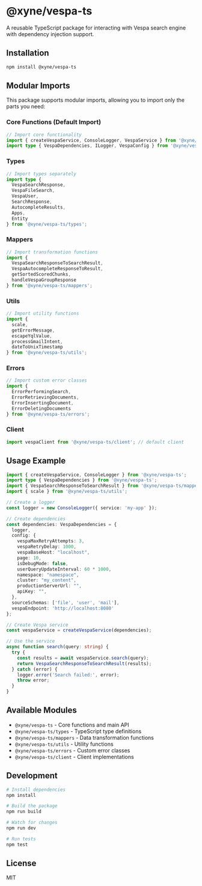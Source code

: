 # @xyne/vespa-ts

A reusable TypeScript package for interacting with Vespa search engine with dependency injection support.

## Installation

```bash
npm install @xyne/vespa-ts
```

## Modular Imports

This package supports modular imports, allowing you to import only the parts you need:

### Core Functions (Default Import)

```typescript
// Import core functionality
import { createVespaService, ConsoleLogger, VespaService } from '@xyne/vespa-ts';
import type { VespaDependencies, ILogger, VespaConfig } from '@xyne/vespa-ts';
```

### Types

```typescript
// Import types separately
import type { 
  VespaSearchResponse, 
  VespaFileSearch, 
  VespaUser,
  SearchResponse,
  AutocompleteResults,
  Apps,
  Entity
} from '@xyne/vespa-ts/types';
```

### Mappers

```typescript
// Import transformation functions
import { 
  VespaSearchResponseToSearchResult,
  VespaAutocompleteResponseToResult,
  getSortedScoredChunks,
  handleVespaGroupResponse
} from '@xyne/vespa-ts/mappers';
```

### Utils

```typescript
// Import utility functions
import { 
  scale, 
  getErrorMessage, 
  escapeYqlValue,
  processGmailIntent,
  dateToUnixTimestamp
} from '@xyne/vespa-ts/utils';
```

### Errors

```typescript
// Import custom error classes
import { 
  ErrorPerformingSearch,
  ErrorRetrievingDocuments,
  ErrorInsertingDocument,
  ErrorDeletingDocuments
} from '@xyne/vespa-ts/errors';
```

### Client

```typescript
import vespaClient from '@xyne/vespa-ts/client'; // default client
```

## Usage Example

```typescript
import { createVespaService, ConsoleLogger } from '@xyne/vespa-ts';
import type { VespaDependencies } from '@xyne/vespa-ts';
import { VespaSearchResponseToSearchResult } from '@xyne/vespa-ts/mappers';
import { scale } from '@xyne/vespa-ts/utils';

// Create a logger
const logger = new ConsoleLogger({ service: 'my-app' });

// Create dependencies
const dependencies: VespaDependencies = {
  logger,
  config: {
    vespaMaxRetryAttempts: 3,
    vespaRetryDelay: 1000,
    vespaBaseHost: "localhost",
    page: 10,
    isDebugMode: false,
    userQueryUpdateInterval: 60 * 1000,
    namespace: "namespace",
    cluster: "my_content",
    productionServerUrl: "",
    apiKey: "",
  },
  sourceSchemas: ['file', 'user', 'mail'],
  vespaEndpoint: 'http://localhost:8080'
};

// Create Vespa service
const vespaService = createVespaService(dependencies);

// Use the service
async function search(query: string) {
  try {
    const results = await vespaService.search(query);
    return VespaSearchResponseToSearchResult(results);
  } catch (error) {
    logger.error('Search failed:', error);
    throw error;
  }
}
```

## Available Modules

- `@xyne/vespa-ts` - Core functions and main API
- `@xyne/vespa-ts/types` - TypeScript type definitions
- `@xyne/vespa-ts/mappers` - Data transformation functions
- `@xyne/vespa-ts/utils` - Utility functions
- `@xyne/vespa-ts/errors` - Custom error classes
- `@xyne/vespa-ts/client` - Client implementations

## Development

```bash
# Install dependencies
npm install

# Build the package
npm run build

# Watch for changes
npm run dev

# Run tests
npm test
```

## License

MIT
